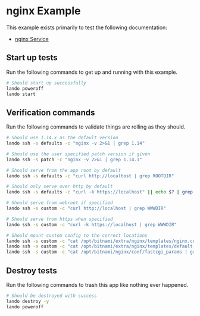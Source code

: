 nginx Example
=============

This example exists primarily to test the following documentation:

* [nginx Service](https://docs.devwithlando.io/tutorials/nginx.html)

Start up tests
--------------

Run the following commands to get up and running with this example.

```bash
# Should start up successfully
lando poweroff
lando start
```

Verification commands
---------------------

Run the following commands to validate things are rolling as they should.

```bash
# Should use 1.14.x as the default version
lando ssh -s defaults -c "nginx -v 2>&1 | grep 1.14"

# Should use the user specified patch version if given
lando ssh -s patch -c "nginx -v 2>&1 | grep 1.14.1"

# Should serve from the app root by default
lando ssh -s defaults -c "curl http://localhost | grep ROOTDIR"

# Should only serve over http by default
lando ssh -s defaults -c "curl -k https://localhost" || echo $? | grep 1

# Should serve from webroot if specified
lando ssh -s custom -c "curl http://localhost | grep WWWDIR"

# Should serve from https when specified
lando ssh -s custom -c "curl -k https://localhost | grep WWWDIR"

# Should mount custom config to the correct locations
lando ssh -s custom -c "cat /opt/bitnami/extra/nginx/templates/nginx.conf.tpl | grep LANDOSERVER"
lando ssh -s custom -c "cat /opt/bitnami/extra/nginx/templates/default.conf.tpl | grep LANDOVHOSTS"
lando ssh -s custom -c "cat /opt/bitnami/nginx/conf/fastcgi_params | grep LANDOPARAMS"
```

Destroy tests
-------------

Run the following commands to trash this app like nothing ever happened.

```bash
# Should be destroyed with success
lando destroy -y
lando poweroff
```
